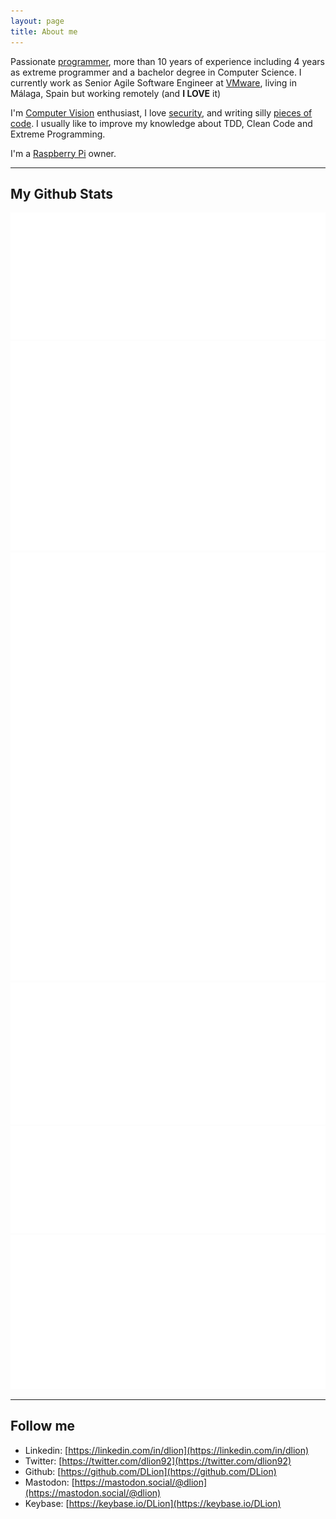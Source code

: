 ```yaml
---
layout: page
title: About me
---
```


Passionate [programmer](/category/programming), more than 10 years of experience including 4 years as extreme programmer and a bachelor degree in Computer Science. I currently work as Senior Agile Software Engineer at [VMware](https://www.vmware.com/), living in Málaga, Spain but working remotely (and **I LOVE** it)

I'm [Computer Vision](/category/opencv) enthusiast, I love [security](/category/security), and writing silly [pieces of code](https://github.com/DLion). I usually like to improve my knowledge about TDD, Clean Code and Extreme Programming.

I'm a [Raspberry Pi](/category/raspberrypi) owner.

---

## My Github Stats

![Metrics](https://raw.githubusercontent.com/dlion/dlion/main/metrics.svg)
![Calendar](https://raw.githubusercontent.com/dlion/dlion/main/calendar.svg)
![Habits](https://raw.githubusercontent.com/dlion/dlion/main/habits.svg)
![Languages](https://raw.githubusercontent.com/dlion/dlion/main/languages.svg)
![Activity](https://raw.githubusercontent.com/dlion/dlion/main/activity.svg)
![Stack](https://raw.githubusercontent.com/dlion/dlion/main/stack.svg)

---

## Follow me

* Linkedin: [https://linkedin.com/in/dlion](https://linkedin.com/in/dlion)
* Twitter: [https://twitter.com/dlion92](https://twitter.com/dlion92)
* Github: [https://github.com/DLion](https://github.com/DLion)
* Mastodon: [https://mastodon.social/@dlion](https://mastodon.social/@dlion)
* Keybase: [https://keybase.io/DLion](https://keybase.io/DLion)
